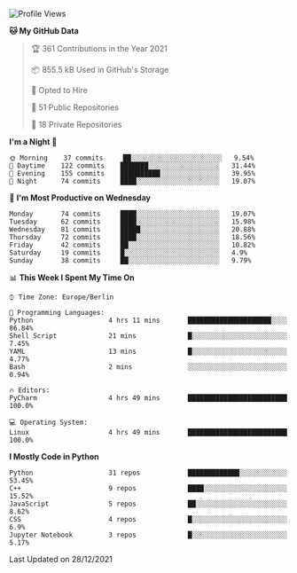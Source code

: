 <!--START_SECTION:waka-->
![Profile Views](http://img.shields.io/badge/Profile%20Views-8-blue)

**🐱 My GitHub Data** 

> 🏆 361 Contributions in the Year 2021
 > 
> 📦 855.5 kB Used in GitHub's Storage 
 > 
> 💼 Opted to Hire
 > 
> 📜 51 Public Repositories 
 > 
> 🔑 18 Private Repositories  
 > 
**I'm a Night 🦉** 

```text
🌞 Morning    37 commits     ██░░░░░░░░░░░░░░░░░░░░░░░   9.54% 
🌆 Daytime    122 commits    ███████░░░░░░░░░░░░░░░░░░   31.44% 
🌃 Evening    155 commits    ██████████░░░░░░░░░░░░░░░   39.95% 
🌙 Night      74 commits     ████░░░░░░░░░░░░░░░░░░░░░   19.07%

```
📅 **I'm Most Productive on Wednesday** 

```text
Monday       74 commits     ████░░░░░░░░░░░░░░░░░░░░░   19.07% 
Tuesday      62 commits     ████░░░░░░░░░░░░░░░░░░░░░   15.98% 
Wednesday    81 commits     █████░░░░░░░░░░░░░░░░░░░░   20.88% 
Thursday     72 commits     ████░░░░░░░░░░░░░░░░░░░░░   18.56% 
Friday       42 commits     ██░░░░░░░░░░░░░░░░░░░░░░░   10.82% 
Saturday     19 commits     █░░░░░░░░░░░░░░░░░░░░░░░░   4.9% 
Sunday       38 commits     ██░░░░░░░░░░░░░░░░░░░░░░░   9.79%

```


📊 **This Week I Spent My Time On** 

```text
⌚︎ Time Zone: Europe/Berlin

💬 Programming Languages: 
Python                   4 hrs 11 mins       █████████████████████░░░░   86.84% 
Shell Script             21 mins             █░░░░░░░░░░░░░░░░░░░░░░░░   7.45% 
YAML                     13 mins             █░░░░░░░░░░░░░░░░░░░░░░░░   4.77% 
Bash                     2 mins              ░░░░░░░░░░░░░░░░░░░░░░░░░   0.94%

🔥 Editors: 
PyCharm                  4 hrs 49 mins       █████████████████████████   100.0%

💻 Operating System: 
Linux                    4 hrs 49 mins       █████████████████████████   100.0%

```

**I Mostly Code in Python** 

```text
Python                   31 repos            █████████████░░░░░░░░░░░░   53.45% 
C++                      9 repos             ████░░░░░░░░░░░░░░░░░░░░░   15.52% 
JavaScript               5 repos             ██░░░░░░░░░░░░░░░░░░░░░░░   8.62% 
CSS                      4 repos             █░░░░░░░░░░░░░░░░░░░░░░░░   6.9% 
Jupyter Notebook         3 repos             █░░░░░░░░░░░░░░░░░░░░░░░░   5.17%

```



 Last Updated on 28/12/2021
<!--END_SECTION:waka-->　　
